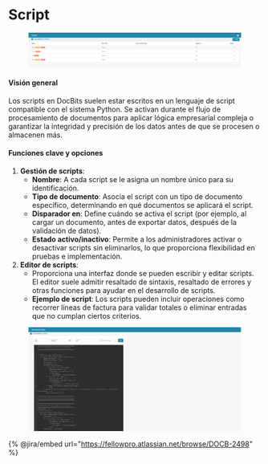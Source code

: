 # Script

<figure><img src="../../../../../.gitbook/assets/Bildschirmfoto%202024-05-08%20um%2009.43.25.png" alt=""><figcaption></figcaption></figure>

#### Visión general

Los scripts en DocBits suelen estar escritos en un lenguaje de script compatible con el sistema Python. Se activan durante el flujo de procesamiento de documentos para aplicar lógica empresarial compleja o garantizar la integridad y precisión de los datos antes de que se procesen o almacenen más.

#### Funciones clave y opciones

1. **Gestión de scripts**:
   * **Nombre**: A cada script se le asigna un nombre único para su identificación.
   * **Tipo de documento**: Asocia el script con un tipo de documento específico, determinando en qué documentos se aplicará el script.
   * **Disparador en**: Define cuándo se activa el script (por ejemplo, al cargar un documento, antes de exportar datos, después de la validación de datos).
   * **Estado activo/inactivo**: Permite a los administradores activar o desactivar scripts sin eliminarlos, lo que proporciona flexibilidad en pruebas e implementación.
2. **Editor de scripts**:
   * Proporciona una interfaz donde se pueden escribir y editar scripts. El editor suele admitir resaltado de sintaxis, resaltado de errores y otras funciones para ayudar en el desarrollo de scripts.
   * **Ejemplo de script**: Los scripts pueden incluir operaciones como recorrer líneas de factura para validar totales o eliminar entradas que no cumplan ciertos criterios.

<figure><img src="../../../../../.gitbook/assets/Bildschirmfoto%202024-05-08%20um%2009.43.37.png" alt=""><figcaption></figcaption></figure>

{% @jira/embed url="https://fellowpro.atlassian.net/browse/DOCB-2498" %}
